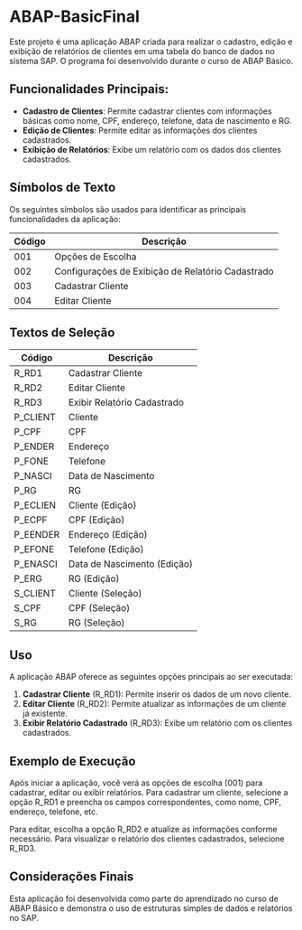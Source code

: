 # ABAP-BasicFinal

Este projeto é uma aplicação ABAP criada para realizar o cadastro, edição e exibição de relatórios de clientes em uma tabela do banco de dados no sistema SAP. O programa foi desenvolvido durante o curso de ABAP Básico.

## Funcionalidades Principais:
- **Cadastro de Clientes**: Permite cadastrar clientes com informações básicas como nome, CPF, endereço, telefone, data de nascimento e RG.
- **Edição de Clientes**: Permite editar as informações dos clientes cadastrados.
- **Exibição de Relatórios**: Exibe um relatório com os dados dos clientes cadastrados.

## Símbolos de Texto
Os seguintes símbolos são usados para identificar as principais funcionalidades da aplicação:

| Código | Descrição |
|--------|-----------|
| 001    | Opções de Escolha |
| 002    | Configurações de Exibição de Relatório Cadastrado |
| 003    | Cadastrar Cliente |
| 004    | Editar Cliente |

## Textos de Seleção

| Código   | Descrição |
|----------|-----------|
| R_RD1    | Cadastrar Cliente |
| R_RD2    | Editar Cliente |
| R_RD3    | Exibir Relatório Cadastrado |
| P_CLIENT | Cliente |
| P_CPF    | CPF |
| P_ENDER  | Endereço |
| P_FONE   | Telefone |
| P_NASCI  | Data de Nascimento |
| P_RG     | RG |
| P_ECLIEN | Cliente (Edição) |
| P_ECPF   | CPF (Edição) |
| P_EENDER | Endereço (Edição) |
| P_EFONE  | Telefone (Edição) |
| P_ENASCI | Data de Nascimento (Edição) |
| P_ERG    | RG (Edição) |
| S_CLIENT | Cliente (Seleção) |
| S_CPF    | CPF (Seleção) |
| S_RG     | RG (Seleção) |

## Uso

A aplicação ABAP oferece as seguintes opções principais ao ser executada:

1. **Cadastrar Cliente** (R_RD1): Permite inserir os dados de um novo cliente.
2. **Editar Cliente** (R_RD2): Permite atualizar as informações de um cliente já existente.
3. **Exibir Relatório Cadastrado** (R_RD3): Exibe um relatório com os clientes cadastrados.

## Exemplo de Execução

Após iniciar a aplicação, você verá as opções de escolha (001) para cadastrar, editar ou exibir relatórios. Para cadastrar um cliente, selecione a opção R_RD1 e preencha os campos correspondentes, como nome, CPF, endereço, telefone, etc.

Para editar, escolha a opção R_RD2 e atualize as informações conforme necessário. Para visualizar o relatório dos clientes cadastrados, selecione R_RD3.

## Considerações Finais

Esta aplicação foi desenvolvida como parte do aprendizado no curso de ABAP Básico e demonstra o uso de estruturas simples de dados e relatórios no SAP.



